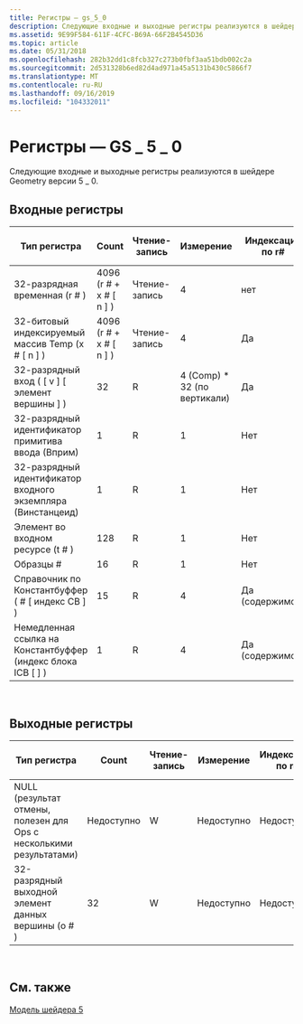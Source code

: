 ```yaml
---
title: Регистры — gs_5_0
description: Следующие входные и выходные регистры реализуются в шейдере Geometry версии 5 \_ 0.
ms.assetid: 9E99F584-611F-4CFC-B69A-66F2B4545D36
ms.topic: article
ms.date: 05/31/2018
ms.openlocfilehash: 282b32dd1c8fcb327c273b0fbf3aa51bdb002c2a
ms.sourcegitcommit: 2d531328b6ed82d4ad971a45a5131b430c5866f7
ms.translationtype: MT
ms.contentlocale: ru-RU
ms.lasthandoff: 09/16/2019
ms.locfileid: "104332011"
---
```

# <a name="registers---gs_5_0"></a>Регистры — GS \_ 5 \_ 0

Следующие входные и выходные регистры реализуются в шейдере Geometry версии 5 \_ 0.

## <a name="input-registers"></a>Входные регистры



| Тип регистра                                     | Count              | Чтение-запись | Измерение         | Индексация по r\# | Значения по умолчанию | Требуется ДКЛ |
|---------------------------------------------------|--------------------|-----|-------------------|------------------|----------|--------------|
| 32-разрядная временная (r \# )                                 | 4096 (r \# + x \# \[ n \] ) | Чтение-запись | 4                 | нет               | None     | Да          |
| 32-битовый индексируемый массив Temp (x \# \[ n \] )            | 4096 (r \# + x \# \[ n \] ) | Чтение-запись | 4                 | Да              | Нет     | Да          |
| 32-разрядный вход ( \[ v \] \[ элемент вершины \] )             | 32                 | R   | 4 (Comp) \* 32 (по вертикали) | Да              | Нет     | Да          |
| 32-разрядный идентификатор примитива ввода (Вприм)                 | 1                  | R   | 1                 | Нет               | None     | Да          |
| 32-разрядный идентификатор входного экземпляра (Винстанцеид)            | 1                  | R   | 1                 | Нет               | None     | Да          |
| Элемент во входном ресурсе (t \# )                | 128                | R   | 1                 | Нет               | None     | Да          |
| Образцы \#                                     | 16                 | R   | 1                 | Нет               | None     | Да          |
| Справочник по Константбуффер ( \# \[ индекс CB \] )          | 15                 | R   | 4                 | Да (содержимое)    | Нет     | Да          |
| Немедленная ссылка на Константбуффер (индекс блока ICB \[ \] ) | 1                  | R   | 4                 | Да (содержимое)    | Нет     | Да          |



 

## <a name="output-registers"></a>Выходные регистры



| Тип регистра                                               | Count | Чтение-запись | Измерение | Индексация по r\# | Значения по умолчанию | Требуется ДКЛ |
|-------------------------------------------------------------|-------|-----|-----------|------------------|----------|--------------|
| NULL (результат отмены, полезен для Ops с несколькими результатами) | Недоступно   | W   | Недоступно       | Недоступно              | Недоступно      | Нет           |
| 32-разрядный выходной элемент данных вершины (o \# )                     | 32    | W   | Недоступно       | Недоступно              | 4        | Да          |



 

## <a name="related-topics"></a>См. также

<dl> <dt>

[Модель шейдера 5](d3d11-graphics-reference-sm5.md)
</dt> </dl>

 

 




